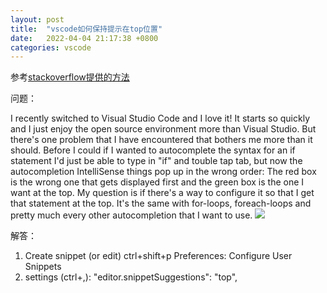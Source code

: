 ```yaml
---
layout: post
title:  "vscode如何保持提示在top位置"
date:   2022-04-04 21:17:38 +0800
categories: vscode
---
```

参考[stackoverflow提供的方法](https://stackoverflow.com/questions/43857693/visual-studio-code-order-in-autocompletion)

问题：  

I recently switched to Visual Studio Code and I love it! It starts so quickly and I just enjoy the open source environment more than Visual Studio. But there's one problem that I have encountered that bothers me more than it should.
Before I could if I wanted to autocomplete the syntax for an if statement I'd just be able to type in "if" and touble tap tab, but now the autocompletion IntelliSense things pop up in the wrong order:
The red box is the wrong one that gets displayed first and the green box is the one I want at the top. My question is if there's a way to configure it so that I get that statement at the top. It's the same with for-loops, foreach-loops and pretty much every other autocompletion that I want to use.
![](/assets/vscode如何保持提示在top位置/1.png)

解答：

1. Create snippet (or edit) ctrl+shift+p Preferences: Configure User Snippets
2. settings (ctrl+,): "editor.snippetSuggestions": "top",